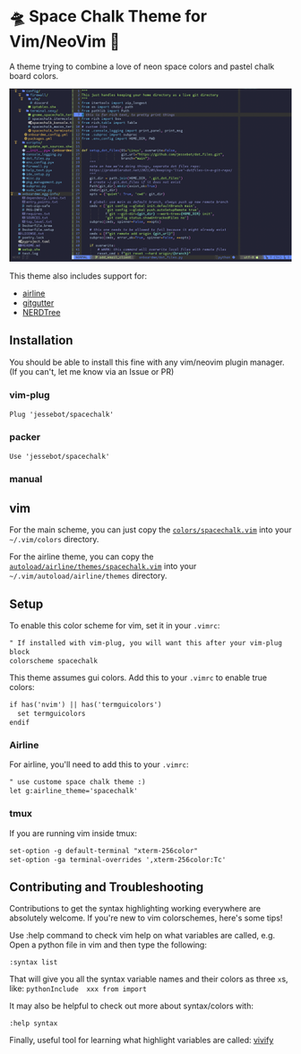 # 🛸 Space Chalk Theme for Vim/NeoVim 🎨
A theme trying to combine a love of neon space colors and pastel chalk board colors.

<img src="./img/vim_example.png" style="width=800" alt="Space Chalk Color Theme for vim/neovim, freaturing colors somewhere between pastel and neon on a very dark bluish purple">

This theme also includes support for:
- [airline]
- [gitgutter]
- [NERDTree]

## Installation

You should be able to install this fine with any vim/neovim plugin manager. (If you can't, let me know via an Issue or PR)

### vim-plug

```
Plug 'jessebot/spacechalk'
```

### packer

```
Use 'jessebot/spacechalk'
```

### manual

## vim

For the main scheme, you can just copy the [`colors/spacechalk.vim`](https://github.com/jessebot/space-chalk/blob/main/colors/spacechalk.vim) into your `~/.vim/colors` directory.

For the airline theme, you can copy the [`autoload/airline/themes/spacechalk.vim`](https://github.com/jessebot/spacechalk/blob/main/autoload/airline/themes/spacechalk.vim) into your `~/.vim/autoload/airline/themes` directory.

## Setup
To enable this color scheme for vim, set it in your `.vimrc`:

```vim
" If installed with vim-plug, you will want this after your vim-plug block
colorscheme spacechalk
```

This theme assumes gui colors. Add this to your `.vimrc` to enable true colors:

```vim
if has('nvim') || has('termguicolors')
  set termguicolors
endif
```

### Airline
For airline, you'll need to add this to your `.vimrc`:

```vim
" use custome space chalk theme :)
let g:airline_theme='spacechalk'
```

### tmux
If you are running vim inside tmux:

```tmux
set-option -g default-terminal "xterm-256color"
set-option -ga terminal-overrides ',xterm-256color:Tc'
```

## Contributing and Troubleshooting

Contributions to get the syntax highlighting working everywhere are absolutely
welcome. If you're new to vim colorschemes, here's some tips!

Use :help command to check vim help on what variables are called, e.g.
Open a python file in vim and then type the following:

```vim
:syntax list
```

That will give you all the syntax variable names and their colors as
three `x`s, like: `pythonInclude  xxx from import`

It may also be helpful to check out more about syntax/colors with:

```vim
:help syntax
```

Finally, useful tool for learning what highlight variables are called:
[vivify](http://bytefluent.com/vivify/)

[airline]: https://github.com/vim-airline/vim-airline
[gitgutter]: https://github.com/airblade/vim-gitgutter
[NERDTree]: https://github.com/preservim/nerdtree

